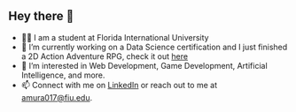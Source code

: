## Hey there 👋
- 👨‍🎓 I am a student at Florida International University
- 🔭 I’m currently working on a Data Science certification and I just finished a 2D Action Adventure RPG, check it out [here](https://amrmur.itch.io/tales-of-rit)
- 🌱 I’m interested in Web Development, Game Development, Artificial Intelligence, and more.
- 📫 Connect with me on [LinkedIn](https://www.linkedin.com/in/amrit-murali/) or reach out to me at amura017@fiu.edu.

<!--
**AmritMurali/AmritMurali** is a ✨ _special_ ✨ repository because its `README.md` (this file) appears on your GitHub profile.

Here are some ideas to get you started:

- 🔭 I’m currently working on ...
- 🌱 I’m currently learning ...
- 👯 I’m looking to collaborate on ...
- 🤔 I’m looking for help with ...
- 💬 Ask me about ...
- 📫 How to reach me: ...
- 😄 Pronouns: ...
- ⚡ Fun fact: ...
-->

